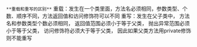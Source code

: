 `**重载和重写的区别**`
重载：发生在一个类里面，方法名必须相同，参数类型、个数、顺序不同，方法返回值和访问修饰符可以不同
重写：发生在父子类中，
    方法名和参数类型个数必须相同，
    返回值范围必须小于等于父类，
    抛出异常范围必须小于等于父类，
    访问修饰符必须大于等于父类，
    因此如果父类方法用private修饰则不能重写
    
    